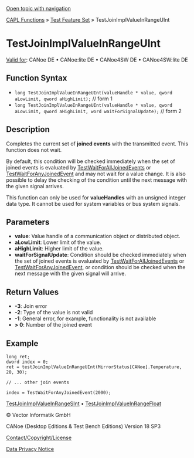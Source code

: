 [Open topic with navigation](../../../../../CANoeDEFamily.htm#Topics/CAPLFunctions/Test/Functions/CAPLfunctionTestJoinImplValueInRangeUInt.md)

[CAPL Functions](../../CAPLfunctions.md) » [Test Feature Set](../CAPLfunctionsTFSOverview.md) » TestJoinImplValueInRangeUInt

# TestJoinImplValueInRangeUInt

[Valid for](../../../Shared/FeatureAvailability.md): CANoe DE • CANoe:lite DE • CANoe4SW DE • CANoe4SW:lite DE

## Function Syntax

- `long TestJoinImplValueInRangeUInt(valueHandle * value, qword aLowLimit, qword aHighLimit);` // form 1
- `long TestJoinImplValueInRangeUInt(valueHandle * value, qword aLowLimit, qword aHighLimit, word waitForSignalUpdate);` // form 2

## Description

Completes the current set of **joined events** with the transmitted event. This function does not wait.

By default, this condition will be checked immediately when the set of joined events is evaluated by [TestWaitForAllJoinedEvents](CAPLfunctionTestWaitForAllJoinedEvents.md) or [TestWaitForAnyJoinedEvent](CAPLfunctionTestWaitForAnyJoinedEvent.md) and may not wait for a value change. It is also possible to delay the checking of the condition until the next message with the given signal arrives.

This function can only be used for **valueHandles** with an unsigned integer data type. It cannot be used for system variables or bus system signals.

## Parameters

- **value**: Value handle of a communication object or distributed object.
- **aLowLimit**: Lower limit of the value.
- **aHighLimit**: Higher limit of the value.
- **waitForSignalUpdate**: Condition should be checked immediately when the set of joined events is evaluated by [TestWaitForAllJoinedEvents](CAPLfunctionTestWaitForAllJoinedEvents.md) or [TestWaitForAnyJoinedEvent](CAPLfunctionTestWaitForAnyJoinedEvent.md), or condition should be checked when the next message with the given signal will arrive.

## Return Values

- **-3**: Join error
- **-2**: Type of the value is not valid
- **-1**: General error, for example, functionality is not available
- **> 0**: Number of the joined event

## Example

```plaintext
long ret;
dword index = 0;
ret = testJoinImplValueInRangeUInt(MirrorStatus[CANoe].Temperature, 20, 30);

// ... other join events

index = TestWaitForAnyJoinedEvent(2000);
```

[TestJoinImplValueInRangeSInt](CAPLfunctionTestJoinImplValueInRangeSInt.md) • [TestJoinImplValueInRangeFloat](CAPLfunctionTestJoinImplValueInRangeFloat.md)

© Vector Informatik GmbH

CANoe (Desktop Editions & Test Bench Editions) Version 18 SP3

[Contact/Copyright/License](../../../Shared/ContactCopyrightLicense.md)

[Data Privacy Notice](https://www.vector.com/int/en/company/get-info/privacy-policy/)